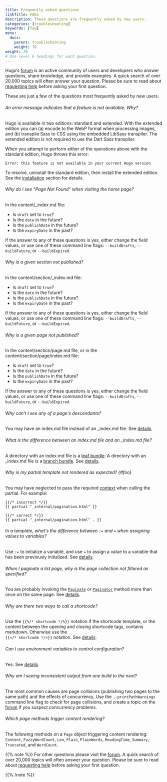 ```yaml
---
title: Frequently asked questions
linkTitle: FAQs
description: These questions are frequently asked by new users.
categories: [troubleshooting]
keywords: [faq]
menu:
  docs:
    parent: troubleshooting
    weight: 70
weight: 70
# Use level 6 headings for each question.
---
```


Hugo’s [forum] is an active community of users and developers who answer questions, share knowledge, and provide examples. A quick search of over 20,000 topics will often answer your question. Please be sure to read about [requesting help] before asking your first question.

These are just a few of the questions most frequently asked by new users.

###### An error message indicates that a feature is not available. Why?

Hugo is available in two editions: standard and extended. With the extended edition you can (a) encode to the WebP format when processing images, and (b) transpile Sass to CSS using the embedded LibSass transpiler. The extended edition is not required to use the Dart Sass transpiler.

When you attempt to perform either of the operations above with the standard edition, Hugo throws this error:

```go-html-template
Error: this feature is not available in your current Hugo version
```

To resolve, uninstall the standard edition, then install the extended edition. See the [installation] section for details.

###### Why do I see "Page Not Found" when visiting the home page?

In the content/_index.md file:

  - Is `draft` set to `true`?
  - Is the `date` in the future?
  - Is the `publishDate` in the future?
  - Is the `expiryDate` in the past?

If the answer to any of these questions is yes, either change the field values, or use one of these command line flags: `--buildDrafts`, `--buildFuture`, or `--buildExpired`.

###### Why is a given section not published?

In the content/section/_index.md file:

  - Is `draft` set to `true`?
  - Is the `date` in the future?
  - Is the `publishDate` in the future?
  - Is the `expiryDate` in the past?

If the answer to any of these questions is yes, either change the field values, or use one of these command line flags: `--buildDrafts`, `--buildFuture`, or `--buildExpired`.

###### Why is a given page not published?

In the content/section/page.md file, or in the content/section/page/index.md file:

  - Is `draft` set to `true`?
  - Is the `date` in the future?
  - Is the `publishDate` in the future?
  - Is the `expiryDate` in the past?

If the answer to any of these questions is yes, either change the field values, or use one of these command line flags: `--buildDrafts`, `--buildFuture`, or `--buildExpired`.

###### Why can't I see any of a page's descendants?

You may have an index.md file instead of an _index.md file. See&nbsp;[details](/content-management/page-bundles/).

###### What is the difference between an index.md file and an _index.md file?

A directory with an index.md file is a [leaf bundle]. A directory with an _index.md file is a [branch bundle]. See&nbsp;[details](/content-management/page-bundles/).

[branch bundle]: /getting-started/glossary/#branch-bundle
[leaf bundle]: /getting-started/glossary/#leaf-bundle

###### Why is my partial template not rendered as expected? {#foo}

You may have neglected to pass the required [context] when calling the partial. For example:

```go-html-template
{{/* incorrect */}}
{{ partial "_internal/pagination.html" }}

{{/* correct */}}
{{ partial "_internal/pagination.html" . }}
```

###### In a template, what's the difference between `:=` and `=` when assigning values to variables?

Use `:=` to initialize a variable, and use `=` to assign a value to a variable that has been previously initialized. See&nbsp;[details](https://pkg.go.dev/text/template#hdr-Variables).

###### When I paginate a list page, why is the page collection not filtered as specified?

You are probably invoking the [`Paginate`] or [`Paginator`] method more than once on the same page. See&nbsp;[details](/templates/pagination/#list-paginator-pages).

###### Why are there two ways to call a shortcode?

Use the `{{%/* shortcode */%}}` notation if the shortcode template, or the content between the opening and closing shortcode tags, contains markdown. Otherwise use the\
`{{</* shortcode */>}}` notation. See&nbsp;[details](/content-management/shortcodes/).

###### Can I use environment variables to control configuration?

Yes. See&nbsp;[details](/getting-started/configuration/#configure-with-environment-variables).

###### Why am I seeing inconsistent output from one build to the next?

The most common causes are page collisions (publishing two pages to the same path) and the effects of concurrency. Use the `--printPathWarnings` command line flag to check for page collisions, and create a topic on the [forum] if you suspect concurrency problems.

###### Which page methods trigger content rendering?

The following methods on a `Page` object triggering content rendering: `Content`, `FuzzyWordCount`, `Len`, `Plain`, `PlainWords`, `ReadingTime`, `Summary`, `Truncated`, and `WordCount`.

{{% note %}}
For other questions please visit the [forum]. A quick search of over 20,000 topics will often answer your question. Please be sure to read about [requesting help] before asking your first question.

[forum]: https://discourse.gohugo.io
[requesting help]: https://discourse.gohugo.io/t/requesting-help/9132
{{% /note %}}

[`Paginate`]: /methods/page/paginate
[`Paginator`]: /methods/page/paginator
[context]: /getting-started/glossary/#context
[forum]: https://discourse.gohugo.io
[installation]: /installation
[requesting help]: https://discourse.gohugo.io/t/requesting-help/9132
